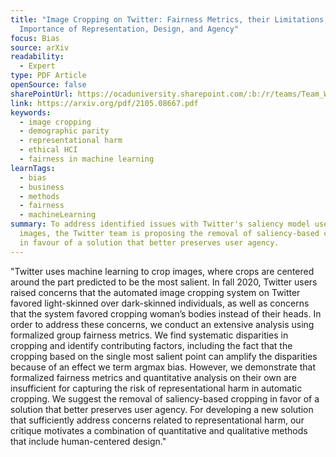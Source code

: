 ```yaml
---
title: "Image Cropping on Twitter: Fairness Metrics, their Limitations, and the
  Importance of Representation, Design, and Agency"
focus: Bias
source: arXiv
readability:
  - Expert
type: PDF Article
openSource: false
sharePointUrl: https://ocaduniversity.sharepoint.com/:b:/r/teams/Team_WeCount/Shared%20Documents/Resources%20and%20Tools/Literature%20(curated)/Image%20Cropping%20on%20Twitter.pdf?csf=1&web=1&e=EeYWkG
link: https://arxiv.org/pdf/2105.08667.pdf
keywords:
  - image cropping
  - demographic parity
  - representational harm
  - ethical HCI
  - fairness in machine learning
learnTags:
  - bias
  - business
  - methods
  - fairness
  - machineLearning
summary: To address identified issues with Twitter's saliency model used to crop
  images, the Twitter team is proposing the removal of saliency-based cropping
  in favour of a solution that better preserves user agency.
---
```

"Twitter uses machine learning to crop images, where crops are centered around the part predicted to be the most salient. In fall 2020, Twitter users raised concerns that the automated image cropping system on Twitter favored light-skinned over dark-skinned individuals, as well as concerns that the system favored cropping woman’s bodies instead of their heads. In order to address these concerns, we conduct an extensive analysis using formalized group fairness metrics. We find systematic disparities in cropping and identify contributing factors, including the fact that the cropping based on the single most salient point can amplify the disparities because of an effect we term argmax bias. However, we demonstrate that formalized fairness metrics and quantitative analysis on their own are insufficient for capturing the risk of representational harm in automatic cropping. We suggest the removal of saliency-based cropping in favor of a solution that better preserves user agency. For developing a new solution that sufficiently address concerns related to representational harm, our critique motivates a combination of quantitative and qualitative methods that include human-centered design."